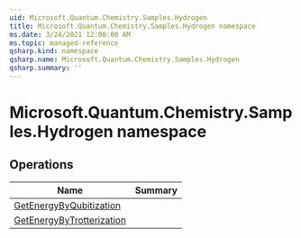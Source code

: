 ```yaml
---
uid: Microsoft.Quantum.Chemistry.Samples.Hydrogen
title: Microsoft.Quantum.Chemistry.Samples.Hydrogen namespace
ms.date: 3/24/2021 12:00:00 AM
ms.topic: managed-reference
qsharp.kind: namespace
qsharp.name: Microsoft.Quantum.Chemistry.Samples.Hydrogen
qsharp.summary: ''
---
```


# Microsoft.Quantum.Chemistry.Samples.Hydrogen namespace




<!-- summaries -->

## Operations

| Name | Summary |
|------|---------|
|[GetEnergyByQubitization](xref:Microsoft.Quantum.Chemistry.Samples.Hydrogen.GetEnergyByQubitization) |
|[GetEnergyByTrotterization](xref:Microsoft.Quantum.Chemistry.Samples.Hydrogen.GetEnergyByTrotterization) |


<!-- /summaries -->

